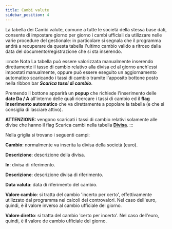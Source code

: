 ```yaml
---
title: Cambi valute
sidebar_position: 4
---
```


La tabella dei Cambi valute, comune a tutte le società della stessa base dati, consente di impostare giorno per giorno i cambi ufficiali da utilizzare nelle varie procedure del gestionale: in particolare si segnala che il programma andrà a recuperare da questa tabella l'ultimo cambio valido a ritroso dalla data del documento/registrazione che si sta inserendo.

:::note Nota
La tabella può essere valorizzata manualmente inserendo direttamente il tasso di cambio relativo alla divisa ed al giorno anch'essi impostati manualmente, oppure può essere eseguito un aggiornamento automatico scaricando i tassi di cambio tramite l'apposito bottone posto nella ribbon bar ***Scarica tassi di cambio***.

 Premendo il bottone apparirà un **popup** che richiede l'inserimento delle **date Da / A** all'interno delle quali ricercare i tassi di cambio ed il **flag Inserimento automatico** che va direttamente a popolare la tabella (e che si consiglia di lasciare attivo).

**ATTENZIONE:** vengono scaricati i tassi di cambio relativi solamente alle divise che hanno il flag Scarica cambi nella tabella [**Divisa**](/docs/configurations/tables/general-settings/currencies).
:::


Nella griglia si trovano i seguenti campi:

**Cambio**: normalmente va inserita la divisa della società (euro).

**Descrizione**: descrizione della divisa.

**In**: divisa di riferimento.

**Descrizione**: descrizione divisa di riferimento.

**Data valuta**: data di riferimento del cambio.

**Valore cambio**: si tratta del cambio 'incerto per certo', effettivamente utilizzato dal programma nei calcoli dei controvalori. Nel caso dell'euro, quindi, è il valore inverso al cambio ufficiale del giorno.

**Valore diretto**: si tratta del cambio 'certo per incerto'. Nel caso dell'euro, quindi, è il valore de cambio ufficiale del giorno.






